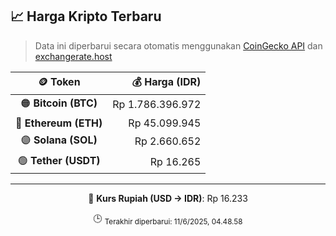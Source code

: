 

<!-- HARGA_KRIPTO -->
## 📈 Harga Kripto Terbaru

> Data ini diperbarui secara otomatis menggunakan [CoinGecko API](https://www.coingecko.com/) dan [exchangerate.host](https://exchangerate.host/)

<div align="center">

| 🪙 Token | 💰 Harga (IDR) |
|:------:|---------------:|
| 🟠 **Bitcoin (BTC)**   | Rp 1.786.396.972 |
| 🔵 **Ethereum (ETH)**  | Rp 45.099.945 |
| 🟣 **Solana (SOL)**    | Rp 2.660.652 |
| 🟢 **Tether (USDT)**   | Rp 16.265 |

---

💱 **Kurs Rupiah (USD → IDR)**: Rp 16.233

🕒 <sub>Terakhir diperbarui: 11/6/2025, 04.48.58</sub>

</div>
<!-- /HARGA_KRIPTO -->